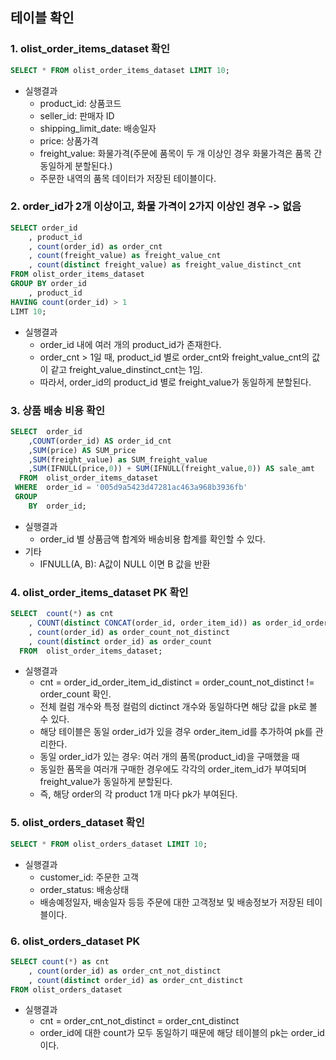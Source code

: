 ## 테이블 확인
### 1. olist_order_items_dataset 확인
``` sql
SELECT * FROM olist_order_items_dataset LIMIT 10;
```
- 실행결과
  - product_id: 상품코드
  - seller_id: 판매자 ID
  - shipping_limit_date: 배송일자
  - price: 상품가격
  - freight_value: 화물가격(주문에 품목이 두 개 이상인 경우 화물가격은 품목 간 동일하게 분할된다.)
  - 주문한 내역의 품목 데이터가 저장된 테이블이다.

### 2. order_id가 2개 이상이고, 화물 가격이 2가지 이상인 경우 -> 없음
``` sql
SELECT order_id
    , product_id
    , count(order_id) as order_cnt
    , count(freight_value) as freight_value_cnt
    , count(distinct freight_value) as freight_value_distinct_cnt
FROM olist_order_items_dataset
GROUP BY order_id
    , product_id
HAVING count(order_id) > 1
LIMT 10;
```
- 실행결과
    - order_id 내에 여러 개의 product_id가 존재한다.     
    - order_cnt > 1일 때, product_id 별로 order_cnt와 freight_value_cnt의 값이 같고 freight_value_dinstinct_cnt는 1임.
    - 따라서, order_id의 product_id 별로 freight_value가 동일하게 분할된다.

### 3. 상품 배송 비용 확인
``` sql
SELECT  order_id
	,COUNT(order_id) AS order_id_cnt
	,SUM(price) AS SUM_price
	,SUM(freight_value) as SUM_freight_value
	,SUM(IFNULL(price,0)) + SUM(IFNULL(freight_value,0)) AS sale_amt
  FROM  olist_order_items_dataset
 WHERE  order_id = '005d9a5423d47281ac463a968b3936fb'
 GROUP
	BY  order_id;
```
- 실행결과
    - order_id 별 상품금액 합계와 배송비용 합계를 확인할 수 있다.
- 기타
    - IFNULL(A, B): A값이 NULL 이면 B 값을 반환

### 4. olist_order_items_dataset PK 확인
``` sql
SELECT  count(*) as cnt
	, COUNT(distinct CONCAT(order_id, order_item_id)) as order_id_order_item_id_distinct
	, count(order_id) as order_count_not_distinct
	, count(distinct order_id) as order_count
  FROM  olist_order_items_dataset;
```
- 실행결과
    - cnt = order_id_order_item_id_distinct = order_count_not_distinct != order_count 확인.
    - 전체 컬럼 개수와 특정 컬럼의 dictinct 개수와 동일하다면 해당 값을 pk로 볼 수 있다.
    - 해당 테이블은 동일 order_id가 있을 경우 order_item_id를 추가하여 pk를 관리한다.
    - 동일 order_id가 있는 경우: 여러 개의 품목(product_id)을 구매했을 때
    - 동일한 품목을 여러개 구매한 경우에도 각각의 order_item_id가 부여되며 freight_value가 동일하게 분할된다.
    - 즉, 해당 order의 각 product 1개 마다 pk가 부여된다.

### 5. olist_orders_dataset 확인
``` sql
SELECT * FROM olist_orders_dataset LIMIT 10;
```
- 실행결과
	- customer_id: 주문한 고객
	- order_status: 배송상태
  	- 배송예정일자, 배송일자 등등 주문에 대한 고객정보 및 배송정보가 저장된 테이블이다.

### 6. olist_orders_dataset PK
``` sql
SELECT count(*) as cnt
	, count(order_id) as order_cnt_not_distinct
	, count(distinct order_id) as order_cnt_distinct
FROM olist_orders_dataset
```
- 실행결과
  	- cnt = order_cnt_not_distinct = order_cnt_distinct 
	- order_id에 대한 count가 모두 동일하기 때문에 해당 테이블의 pk는 order_id이다.
  	  

